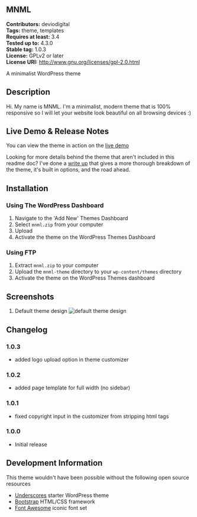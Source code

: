 MNML
---
**Contributors:** deviodigital  
**Tags:** theme, templates  
**Requires at least:** 3.4  
**Tested up to:** 4.3.0  
**Stable tag:** 1.0.3  
**License:** GPLv2 or later  
**License URI:** http://www.gnu.org/licenses/gpl-2.0.html

A minimalist WordPress theme

## Description

Hi. My name is MNML. I'm a minimalist, modern theme that is 100% responsive so I will let your website look beautiful on all browsing devices :)

## Live Demo &amp; Release Notes

You can view the theme in action on the [live demo](http://www.deviodigital.com/demo/mnml/)

Looking for more details behind the theme that aren't included in this readme doc? I've done a [write up](http://www.robertdevore.com/mnml-free-minimalist-wordpress-theme) that gives a more thorough breakdown of the theme, it's built in options, and the road ahead.

## Installation

### Using The WordPress Dashboard

1. Navigate to the 'Add New' Themes Dashboard
1. Select `mnml.zip` from your computer
1. Upload
1. Activate the theme on the WordPress Themes Dashboard

### Using FTP

1. Extract `mnml.zip` to your computer
1. Upload the `mnml-theme` directory to your `wp-content/themes` directory
1. Activate the theme on the WordPress Themes dashboard

## Screenshots

1. Default theme design
![default theme design](http://www.robertdevore.com/wp-content/uploads/2015/09/mnml-screenshot.jpg)

## Changelog

### 1.0.3
* added logo upload option in theme customizer

### 1.0.2
* added page template for full width (no sidebar)

### 1.0.1
* fixed copyright input in the customizer from stripping html tags

### 1.0.0
* Initial release

## Development Information

This theme wouldn't have been possible without the following open source resources

* [Underscores](http://underscores.me/) starter WordPress theme
* [Bootstrap](http://www.getbootstrap.com) HTML/CSS framework
* [Font Awesome](http://www.fontawesome.io/) iconic font set
